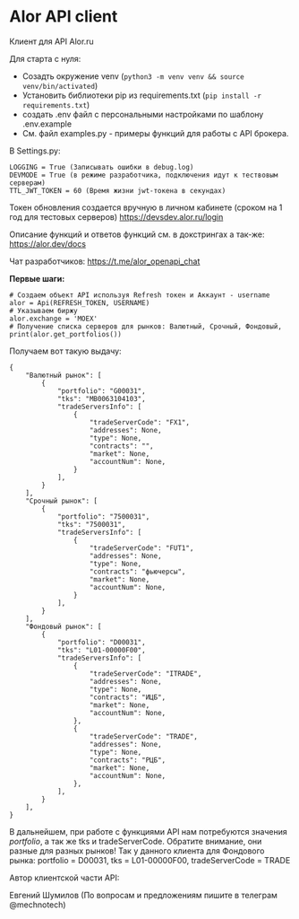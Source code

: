 # Alor API client

Клиент для API Alor.ru

Для старта с нуля:
* Созадть окружение venv (`python3 -m venv venv && source venv/bin/activated`)
* Установить библиотеки pip из requirements.txt (`pip install -r requirements.txt`)
* создать .env файл с персональными настройками по шаблону .env.example
* См. файл examples.py - примеры функций для работы с API брокера.

В Settings.py:

```
LOGGING = True (Записывать ошибки в debug.log)
DEVMODE = True (в режиме разработчика, подключения идут к тествовым серверам)
TTL_JWT_TOKEN = 60 (Время жизни jwt-токена в секундах)
```

Токен обновления создается вручную в личном кабинете (сроком на 1 год для тестовых серверов)
https://devsdev.alor.ru/login

Описание функций и ответов функций см. в докстрингах а так-же:
https://alor.dev/docs

Чат разработчиков:
https://t.me/alor_openapi_chat

**Первые шаги:**

```
# Создаем объект API используя Refresh токен и Аккаунт - username
alor = Api(REFRESH_TOKEN, USERNAME)
# Указываем биржу
alor.exchange = 'MOEX'
# Получение списка серверов для рынков: Валютный, Срочный, Фондовый,
print(alor.get_portfolios())
```

Получаем вот такую выдачу:
```
{
    "Валютный рынок": [
        {
            "portfolio": "G00031",
            "tks": "MB0063104103",
            "tradeServersInfo": [
                {
                    "tradeServerCode": "FX1",
                    "addresses": None,
                    "type": None,
                    "contracts": "",
                    "market": None,
                    "accountNum": None,
                }
            ],
        }
    ],
    "Срочный рынок": [
        {
            "portfolio": "7500031",
            "tks": "7500031",
            "tradeServersInfo": [
                {
                    "tradeServerCode": "FUT1",
                    "addresses": None,
                    "type": None,
                    "contracts": "фьючерсы",
                    "market": None,
                    "accountNum": None,
                }
            ],
        }
    ],
    "Фондовый рынок": [
        {
            "portfolio": "D00031",
            "tks": "L01-00000F00",
            "tradeServersInfo": [
                {
                    "tradeServerCode": "ITRADE",
                    "addresses": None,
                    "type": None,
                    "contracts": "ИЦБ",
                    "market": None,
                    "accountNum": None,
                },
                {
                    "tradeServerCode": "TRADE",
                    "addresses": None,
                    "type": None,
                    "contracts": "РЦБ",
                    "market": None,
                    "accountNum": None,
                },
            ],
        }
    ],
}

```
В дальнейшем, при работе с функциями API нам потребуются значения *portfolio*, а так же tks
и tradeServerCode. Обратите внимание, они разные для разных рынков!
Так у данного клиента для Фондового рынка: portfolio = D00031, tks = L01-00000F00, tradeServerCode = TRADE



Автор клиентской части API:

Евгений Шумилов (По вопросам и предложениям пишите в телеграм @mechnotech)
